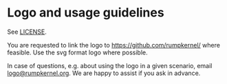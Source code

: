 Logo and usage guidelines
=========================

See [LICENSE](LICENSE).

You are requested to link the logo to https://github.com/rumpkernel/ where feasible.
Use the svg format logo where possible.

In case of questions, e.g. about using the logo in a given scenario,
email logo@rumpkernel.org.  We are happy to assist if you ask in advance.
